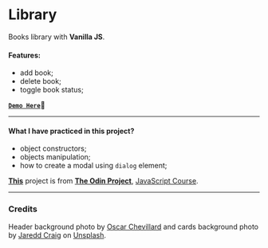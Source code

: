 # Library

Books library with **Vanilla JS**.

#### Features:

- add book;
- delete book;
- toggle book status;

**[`Demo Here`](https://oliver-ard.github.io/library/)👋**

---

#### What I have practiced in this project?

- object constructors;
- objects manipulation;
- how to create a modal using `dialog` element;

**[This](https://www.theodinproject.com/lessons/node-path-javascript-library)** project is from **[The Odin Project](https://www.theodinproject.com/)**, [JavaScript Course](https://www.theodinproject.com/paths/full-stack-javascript/courses/javascript).

---

### Credits

Header background photo by [Oscar Chevillard](https://unsplash.com/@osac) and cards background photo by [Jaredd Craig](https://unsplash.com/@jaredd) on [Unsplash](https://unsplash.com/).
